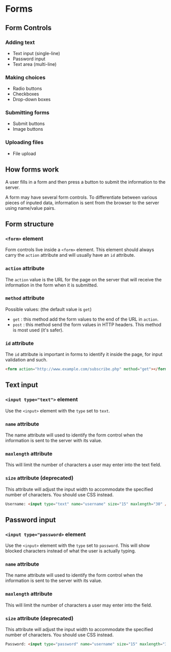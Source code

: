 # Forms

## Form Controls

### Adding text

* Text input (single-line)
* Password input
* Text area (multi-line)

### Making choices

* Radio buttons
* Checkboxes
* Drop-down boxes

### Submitting forms

* Submit buttons
* Image buttons

### Uploading files

* File upload

## How forms work

A user fills in a form and then press a button to submit the information to the server.

A form may have several form controls. To differentiate between various pieces of inputed data, information
is sent from the browser to the server using name/value pairs.

## Form structure

### `<form>` element

Form controls live inside a `<form>` element. This element should always carry the `action` attribute and 
will usually have an `id` attribute.

### `action` attribute

The `action` value is the URL for the page on the server that will receive the information in the form when
it is submitted.

### `method` attribute

Possible values: (the default value is `get`)

* `get` : this method add the form values to the end of the URL in `action`. 
* `post` : this method send the form values in HTTP headers. This method is most used (it's safer). 

### `id` attribute

The `id` attribute is important in forms to identify it inside the page, for input validation and such.

```html
<form action="http://www.example.com/subscribe.php" method="get"></form>
```

## Text input

### `<input type="text">` element

Use the `<input>` element with the `type` set to `text`.

### `name` attribute

The name attribute will used to identify the form control when the information is sent to the server with its value.

### `maxlength` attribute

This will limit the number of characters a user may enter into the text field.

### `size` attribute (deprecated)

This attribute will adjust the input width to accommodate the specified number of characters. You should use CSS instead.

```html
Username: <input type="text" name="username" size="15" maxlength="30" />
```

## Password input

### `<input type="password>` element

Use the `<input>` element with the `type` set to `password`. This will show blocked characters instead of what the user 
is actually typing.

### `name` attribute

The name attribute will used to identify the form control when the information is sent to the server with its value.

### `maxlength` attribute

This will limit the number of characters a user may enter into the field.

### `size` attribute (deprecated)

This attribute will adjust the input width to accommodate the specified number of characters. You should use CSS instead.

```html
Password: <input type="password" name="username" size="15" maxlength="30" />
```
